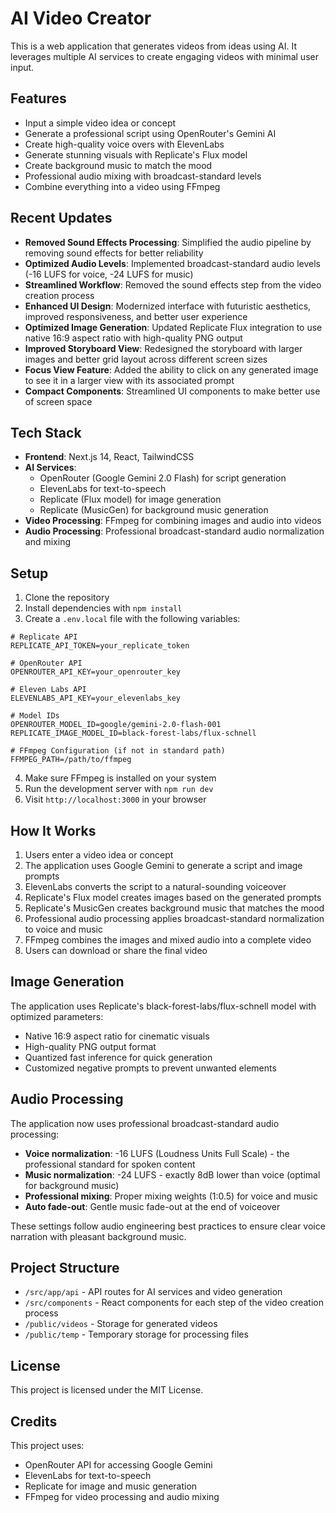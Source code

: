 # AI Video Creator

This is a web application that generates videos from ideas using AI. It leverages multiple AI services to create engaging videos with minimal user input.

## Features

- Input a simple video idea or concept
- Generate a professional script using OpenRouter's Gemini AI
- Create high-quality voice overs with ElevenLabs
- Generate stunning visuals with Replicate's Flux model
- Create background music to match the mood
- Professional audio mixing with broadcast-standard levels
- Combine everything into a video using FFmpeg

## Recent Updates

- **Removed Sound Effects Processing**: Simplified the audio pipeline by removing sound effects for better reliability
- **Optimized Audio Levels**: Implemented broadcast-standard audio levels (-16 LUFS for voice, -24 LUFS for music)
- **Streamlined Workflow**: Removed the sound effects step from the video creation process
- **Enhanced UI Design**: Modernized interface with futuristic aesthetics, improved responsiveness, and better user experience
- **Optimized Image Generation**: Updated Replicate Flux integration to use native 16:9 aspect ratio with high-quality PNG output
- **Improved Storyboard View**: Redesigned the storyboard with larger images and better grid layout across different screen sizes
- **Focus View Feature**: Added the ability to click on any generated image to see it in a larger view with its associated prompt
- **Compact Components**: Streamlined UI components to make better use of screen space

## Tech Stack

- **Frontend**: Next.js 14, React, TailwindCSS
- **AI Services**:
  - OpenRouter (Google Gemini 2.0 Flash) for script generation
  - ElevenLabs for text-to-speech
  - Replicate (Flux model) for image generation
  - Replicate (MusicGen) for background music generation
- **Video Processing**: FFmpeg for combining images and audio into videos
- **Audio Processing**: Professional broadcast-standard audio normalization and mixing

## Setup

1. Clone the repository
2. Install dependencies with `npm install`
3. Create a `.env.local` file with the following variables:
```
# Replicate API
REPLICATE_API_TOKEN=your_replicate_token

# OpenRouter API
OPENROUTER_API_KEY=your_openrouter_key

# Eleven Labs API
ELEVENLABS_API_KEY=your_elevenlabs_key

# Model IDs
OPENROUTER_MODEL_ID=google/gemini-2.0-flash-001
REPLICATE_IMAGE_MODEL_ID=black-forest-labs/flux-schnell

# FFmpeg Configuration (if not in standard path)
FFMPEG_PATH=/path/to/ffmpeg
```
4. Make sure FFmpeg is installed on your system
5. Run the development server with `npm run dev`
6. Visit `http://localhost:3000` in your browser

## How It Works

1. Users enter a video idea or concept
2. The application uses Google Gemini to generate a script and image prompts
3. ElevenLabs converts the script to a natural-sounding voiceover
4. Replicate's Flux model creates images based on the generated prompts
5. Replicate's MusicGen creates background music that matches the mood
6. Professional audio processing applies broadcast-standard normalization to voice and music
7. FFmpeg combines the images and mixed audio into a complete video
8. Users can download or share the final video

## Image Generation

The application uses Replicate's black-forest-labs/flux-schnell model with optimized parameters:
- Native 16:9 aspect ratio for cinematic visuals
- High-quality PNG output format
- Quantized fast inference for quick generation
- Customized negative prompts to prevent unwanted elements

## Audio Processing

The application now uses professional broadcast-standard audio processing:

- **Voice normalization**: -16 LUFS (Loudness Units Full Scale) - the professional standard for spoken content
- **Music normalization**: -24 LUFS - exactly 8dB lower than voice (optimal for background music)
- **Professional mixing**: Proper mixing weights (1:0.5) for voice and music
- **Auto fade-out**: Gentle music fade-out at the end of voiceover

These settings follow audio engineering best practices to ensure clear voice narration with pleasant background music.

## Project Structure

- `/src/app/api` - API routes for AI services and video generation
- `/src/components` - React components for each step of the video creation process
- `/public/videos` - Storage for generated videos
- `/public/temp` - Temporary storage for processing files

## License

This project is licensed under the MIT License.

## Credits

This project uses:
- OpenRouter API for accessing Google Gemini
- ElevenLabs for text-to-speech
- Replicate for image and music generation
- FFmpeg for video processing and audio mixing